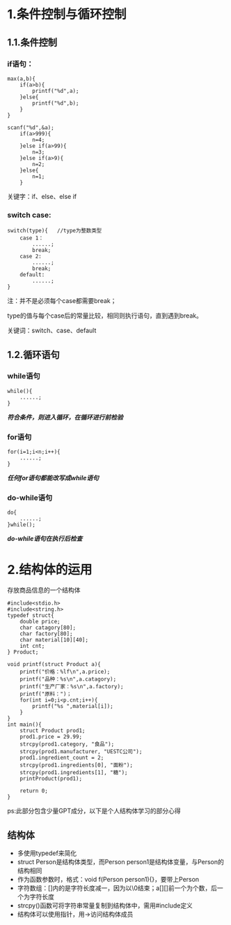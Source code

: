 # 1.条件控制与循环控制
## 1.1.条件控制
### if语句：
```
max(a,b){
    if(a>b){
        printf("%d",a);
    }else{
        printf("%d",b);
    }
}
```
```
scanf("%d",&a);
    if(a>999){
        n=4;
    }else if(a>99){
        n=3;
    }else if(a>9){
        n=2;
    }else{
        n=1;
    }
   ```
关键字：if、else、else if 
### switch case:
```
switch(type){   //type为整数类型
    case 1：
        ......;
        break;
    case 2:
        ......;
        break;
    default:
        ......;
}
```
注：并不是必须每个case都需要break；

   type的值与每个case后的常量比较，相同则执行语句，直到遇到break。 

关键词：switch、case、default
## 1.2.循环语句
### while语句
```
while(){
    ......;
}
```
***符合条件，则进入循环，在循环进行前检验***
### for语句
```
for(i=1;i<n;i++){
    ......;
}
```
***任何for语句都能改写成while语句***
### do-while语句
```
do{
    ......;
}while();
```
***do-while语句在执行后检查***
# 2.结构体的运用
存放商品信息的一个结构体
```
#include<stdio.h>
#include<string.h>
typedef struct{
    double price;
    char catagory[80];
    char factory[80];
    char material[10][40];
    int cnt;
} Product;

void printf(struct Product a){
    printf("价格：%lf\n",a.price);
    printf("品种：%s\n",a.catagory);
    printf("生产厂家：%s\n",a.factory);
    printf("原料：")；
    for(int i=0;i<p.cnt;i++){
        printf("%s ",material[i]);
    }
}
int main(){
    struct Product prod1;
    prod1.price = 29.99;
    strcpy(prod1.category, "食品");
    strcpy(prod1.manufacturer, "UESTC公司");
    prod1.ingredient_count = 2;
    strcpy(prod1.ingredients[0], "面粉");
    strcpy(prod1.ingredients[1], "糖");
    printProduct(prod1);

    return 0;
}
```
ps:此部分包含少量GPT成分，以下是个人结构体学习的部分心得
## 结构体
+ 多使用typedef来简化
+ struct Person是结构体类型，而Person person1是结构体变量，与Person的结构相同
+ 作为函数参数时，格式：void f(Person person1){}，要带上Person
+ 字符数组：[]内的是字符长度减一，因为以\0结束；a[][]前一个为个数，后一个为字符长度
+ strcpy()函数可将字符串常量复制到结构体中，需用#include<string>定义
+ 结构体可以使用指针，用->访问结构体成员
